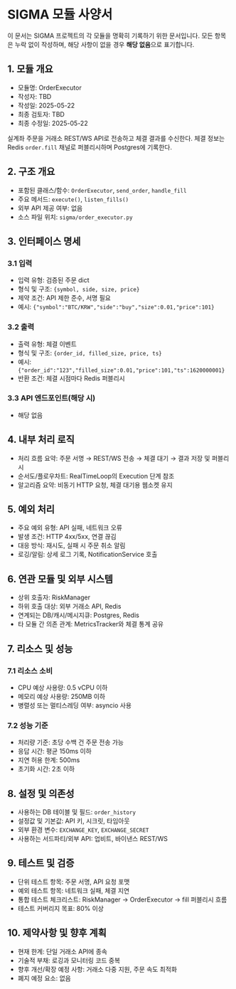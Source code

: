 # SIGMA 모듈 사양서

이 문서는 SIGMA 프로젝트의 각 모듈을 명확히 기록하기 위한 문서입니다. 모든 항목은 누락 없이 작성하며, 해당 사항이 없을 경우 **해당 없음**으로 표기합니다.

## 1. 모듈 개요
* 모듈명: OrderExecutor
* 작성자: TBD
* 작성일: 2025-05-22
* 최종 검토자: TBD
* 최종 수정일: 2025-05-22

실계좌 주문을 거래소 REST/WS API로 전송하고 체결 결과를 수신한다. 체결 정보는 Redis `order.fill` 채널로 퍼블리시하며 Postgres에 기록한다.

## 2. 구조 개요
* 포함된 클래스/함수: `OrderExecutor`, `send_order`, `handle_fill`
* 주요 메서드: `execute()`, `listen_fills()`
* 외부 API 제공 여부: 없음
* 소스 파일 위치: `sigma/order_executor.py`

## 3. 인터페이스 명세
### 3.1 입력
* 입력 유형: 검증된 주문 dict
* 형식 및 구조: `{symbol, side, size, price}`
* 제약 조건: API 제한 준수, 서명 필요
* 예시: `{"symbol":"BTC/KRW","side":"buy","size":0.01,"price":101}`

### 3.2 출력
* 출력 유형: 체결 이벤트
* 형식 및 구조: `{order_id, filled_size, price, ts}`
* 예시: `{"order_id":"123","filled_size":0.01,"price":101,"ts":1620000001}`
* 반환 조건: 체결 시점마다 Redis 퍼블리시

### 3.3 API 엔드포인트(해당 시)
* 해당 없음

## 4. 내부 처리 로직
* 처리 흐름 요약: 주문 서명 → REST/WS 전송 → 체결 대기 → 결과 저장 및 퍼블리시
* 순서도/플로우차트: RealTimeLoop의 Execution 단계 참조
* 알고리즘 요약: 비동기 HTTP 요청, 체결 대기용 웹소켓 유지

## 5. 예외 처리
* 주요 예외 유형: API 실패, 네트워크 오류
* 발생 조건: HTTP 4xx/5xx, 연결 끊김
* 대응 방식: 재시도, 실패 시 주문 취소 알림
* 로깅/알림: 상세 로그 기록, NotificationService 호출

## 6. 연관 모듈 및 외부 시스템
* 상위 호출자: RiskManager
* 하위 호출 대상: 외부 거래소 API, Redis
* 연계되는 DB/캐시/메시지큐: Postgres, Redis
* 타 모듈 간 의존 관계: MetricsTracker와 체결 통계 공유

## 7. 리소스 및 성능
### 7.1 리소스 소비
* CPU 예상 사용량: 0.5 vCPU 이하
* 메모리 예상 사용량: 250MB 이하
* 병렬성 또는 멀티스레딩 여부: asyncio 사용

### 7.2 성능 기준
* 처리량 기준: 초당 수백 건 주문 전송 가능
* 응답 시간: 평균 150ms 이하
* 지연 허용 한계: 500ms
* 초기화 시간: 2초 이하

## 8. 설정 및 의존성
* 사용하는 DB 테이블 및 필드: `order_history`
* 설정값 및 기본값: API 키, 시크릿, 타임아웃
* 외부 환경 변수: `EXCHANGE_KEY`, `EXCHANGE_SECRET`
* 사용하는 서드파티/외부 API: 업비트, 바이낸스 REST/WS

## 9. 테스트 및 검증
* 단위 테스트 항목: 주문 서명, API 요청 포맷
* 예외 테스트 항목: 네트워크 실패, 체결 지연
* 통합 테스트 체크리스트: RiskManager → OrderExecutor → fill 퍼블리시 흐름
* 테스트 커버리지 목표: 80% 이상

## 10. 제약사항 및 향후 계획
* 현재 한계: 단일 거래소 API에 종속
* 기술적 부채: 로깅과 모니터링 코드 중복
* 향후 개선/확장 예정 사항: 거래소 다중 지원, 주문 속도 최적화
* 폐지 예정 요소: 없음
